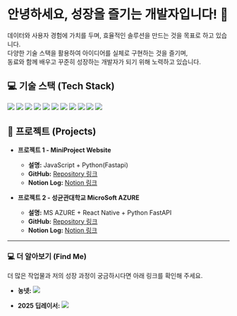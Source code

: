 # 안녕하세요, 성장을 즐기는 개발자입니다! 👋

<p>
    데이터와 사용자 경험에 가치를 두며, 효율적인 솔루션을 만드는 것을 목표로 하고 있습니다. <br/>
    다양한 기술 스택을 활용하여 아이디어를 실체로 구현하는 것을 즐기며, <br/>
    동료와 함께 배우고 꾸준히 성장하는 개발자가 되기 위해 노력하고 있습니다.
</p>

## 💻 기술 스택 (Tech Stack)

<p>
    <img src="https://img.shields.io/badge/Python-3776AB?style=flat-square&logo=Python&logoColor=white"/>
    <img src="https://img.shields.io/badge/FastAPI-009688?style=flat-square&logo=FastAPI&logoColor=white"/>
    <img src="https://img.shields.io/badge/Node.js-339933?style=flat-square&logo=Node.js&logoColor=white"/>
    <img src="https://img.shields.io/badge/React-61DAFB?style=flat-square&logo=React&logoColor=black"/>
    <img src="https://img.shields.io/badge/React%20Native-61DAFB?style=flat-square&logo=React&logoColor=black"/>
    <img src="https://img.shields.io/badge/MySQL-4479A1?style=flat-square&logo=MySQL&logoColor=white"/>
    <img src="https://img.shields.io/badge/Oracle-F80000?style=flat-square&logo=Oracle&logoColor=white"/>
    <img src="https://img.shields.io/badge/R-276DC3?style=flat-square&logo=R&logoColor=white"/>
    <img src="https://img.shields.io/badge/MongoDB-47A248?style=flat-square&logo=MongoDB&logoColor=white"/>
    <img src="https://img.shields.io/badge/Linux-FCC624?style=flat-square&logo=Linux&logoColor=black"/>
    <img src="https://img.shields.io/badge/Azure-0078D4?style=flat-square&logo=Microsoft-Azure&logoColor=white"/>
</p>

## 🚀 프로젝트 (Projects)

* **프로젝트 1 - MiniProject Website**
    * **설명:** JavaScript + Python(Fastapi) 
    * **GitHub:** [Repository 링크](https://github.com/prayMiyer/Miniproject-React-and-Fastapi.git)
    * **Notion Log:** [Notion 링크]()
     
* **프로젝트 2 - 성균관대학교 MicroSoft AZURE**
    * **설명:** MS AZURE + React Native + Python FastAPI
    * **GitHub:** [Repository 링크](https://github.com/prayMiyer/AiNuri2.git)
    * **Notion Log:** [Notion 링크](https://www.notion.so/MS-_-24cab2bcd0a880df841ec78a2cb9db4f?source=copy_link)


---

### 💻 더 알아보기 (Find Me)

더 많은 작업물과 저의 성장 과정이 궁금하시다면 아래 링크를 확인해 주세요.

* **농넷:**
    [<img src="https://img.shields.io/badge/Notion-000000?style=flat-square&logo=Notion&logoColor=white"/>](https://www.notion.so/254ab2bcd0a880e0b0ffccf52ceaf4f1?source=copy_link)

* **2025 딥레이서:**
    [<img src="https://img.shields.io/badge/Notion-000000?style=flat-square&logo=Notion&logoColor=white"/>](https://www.notion.so/Soldesk-2025-Ai-DeepRacer-248ab2bcd0a880369922e02b6e93e1fc?source=copy_link)
